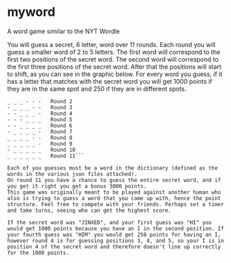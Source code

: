 # myword
A word game similar to the NYT Wordle

You will guess a secret, 6 letter, word over 11 rounds.
Each round you will guess a smaller word of 2 to 5 letters.
The first word will correspond to the first two positions of the secret word.
The second word will correspond to the first three positions of the secret word.
After that the positions will start to shift, as you can see in the graphic below.
For every word you guess, if it has a letter that matches with the secret word you will get 1000 points if they are in the same spot and 250 if they are in different spots.

```_ _ - - - -   Round 1
_ _ _ - - -   Round 2
- _ _ _ - -   Round 3
- - _ _ _ -   Round 4
- - - _ _ _   Round 5
- - _ _ _ _   Round 6
- _ _ _ _ -   Round 7
_ _ _ _ - -   Round 8
_ _ _ _ _ -   Round 9
- _ _ _ _ _   Round 10
_ _ _ _ _ _   Round 11```

Each of you guesses must be a word in the dictionary (defined as the words in the various json files attached).
On round 11 you have a chance to guess the entire secret word, and if you get it right you get a bonus 3000 points.
This game was originally meant to be played against another human who also is trying to guess a word that you came up with, hence the point structure. Feel free to compete with your friends. Perhaps set a timer and take turns, seeing who can get the highest score.

If the secret word was "JINXED", and your first guess was "HI" you would get 1000 points because you have an I in the second position. If your fourth guess was "HIM" you would get 250 points for having an I, however round 4 is for guessing positions 3, 4, and 5, so your I is in position 4 of the secret word and therefore doesn't line up correctly for the 1000 points.